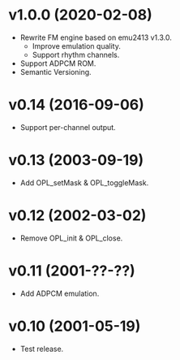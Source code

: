 # v1.0.0 (2020-02-08)
- Rewrite FM engine based on emu2413 v1.3.0.
  - Improve emulation quality.
  - Support rhythm channels.
- Support ADPCM ROM.
- Semantic Versioning.

# v0.14 (2016-09-06)
- Support per-channel output.

# v0.13 (2003-09-19)
- Add OPL_setMask & OPL_toggleMask.

# v0.12 (2002-03-02)
- Remove OPL_init & OPL_close.

# v0.11 (2001-??-??)
- Add ADPCM emulation.

# v0.10 (2001-05-19)
- Test release.
